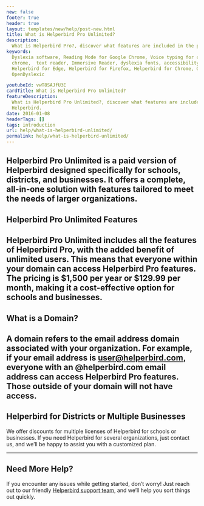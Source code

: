 ```yaml
---
new: false
footer: true
header: true
layout: templates/new/help/post-new.html
title: What is Helperbird Pro Unlimited?
description:
  What is Helperbird Pro?, discover what features are included in the paid version of Helperbird.
keywords:
  Dyslexia software, Reading Mode for Google Chrome, Voice typing for chrome, Text to speech for
  chrome,  text reader, Immersive Reader, dyslexia fonts, accessibility software, dyslexia software,
  Helperbird for Edge, Helperbird for Firefox, Helperbird for Chrome, Opendyslexic for Chrome,
  OpenDyslexic

youtubeId: vwT8SAJfU3E
cardTitle: What is Helperbird Pro Unlimited?
featureDescription:
  What is Helperbird Pro Unlimited?, discover what features are included in the paid version of
  Helperbird.
date: 2016-01-08
headerTags: []
tags: introduction
url: help/what-is-helperbird-unlimited/
permalink: help/what-is-helperbird-unlimited/
---
```



Helperbird Pro Unlimited is a paid version of Helperbird designed specifically for schools, districts, and businesses. It offers a complete, all-in-one solution with features tailored to meet the needs of larger organizations.
---

## Helperbird Pro Unlimited Features

Helperbird Pro Unlimited includes all the features of Helperbird Pro, with the added benefit of unlimited users. This means that everyone within your domain can access Helperbird Pro features. The pricing is $1,500 per year or $129.99 per month, making it a cost-effective option for schools and businesses.
---

## What is a Domain?

A domain refers to the email address domain associated with your organization. For example, if your email address is **user@helperbird.com**, everyone with an **@helperbird.com** email address can access Helperbird Pro features. Those outside of your domain will not have access.
---

## Helperbird for Districts or Multiple Businesses

We offer discounts for multiple licenses of Helperbird for schools or businesses. If you need Helperbird for several organizations, just contact us, and we’ll be happy to assist you with a customized plan.

---

## Need More Help?

If you encounter any issues while getting started, don’t worry! Just reach out to our friendly [Helperbird support team](/support/), and we’ll help you sort things out quickly.
